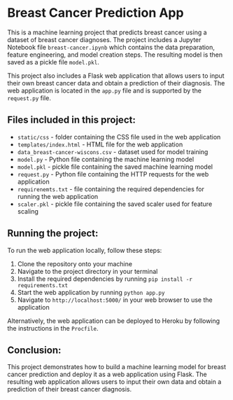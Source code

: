 # Breast Cancer Prediction App

This is a machine learning project that predicts breast cancer using a dataset of breast cancer diagnoses. The project includes a Jupyter Notebook file `breast-cancer.ipynb` which contains the data preparation, feature engineering, and model creation steps. The resulting model is then saved as a pickle file `model.pkl`.

This project also includes a Flask web application that allows users to input their own breast cancer data and obtain a prediction of their diagnosis. The web application is located in the `app.py` file and is supported by the `request.py` file.

## Files included in this project:

- `static/css` - folder containing the CSS file used in the web application
- `templates/index.html` - HTML file for the web application
- `data_breast-cancer-wiscons.csv` - dataset used for model training
- `model.py` - Python file containing the machine learning model
- `model.pkl` - pickle file containing the saved machine learning model
- `request.py` - Python file containing the HTTP requests for the web application
- `requirenemts.txt` - file containing the required dependencies for running the web application
- `scaler.pkl` - pickle file containing the saved scaler used for feature scaling

## Running the project:

To run the web application locally, follow these steps:
1. Clone the repository onto your machine
2. Navigate to the project directory in your terminal
3. Install the required dependencies by running `pip install -r requirements.txt`
4. Start the web application by running `python app.py`
5. Navigate to `http://localhost:5000/` in your web browser to use the application

Alternatively, the web application can be deployed to Heroku by following the instructions in the `Procfile`. 

## Conclusion:

This project demonstrates how to build a machine learning model for breast cancer prediction and deploy it as a web application using Flask. The resulting web application allows users to input their own data and obtain a prediction of their breast cancer diagnosis.

